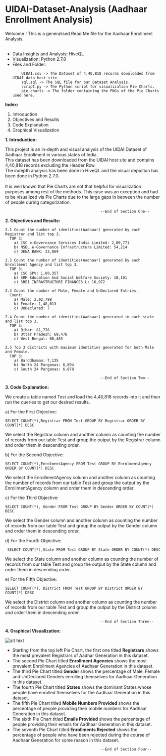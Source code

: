 # UIDAI-Dataset-Analysis (Aadhaar Enrollment Analysis)

Welcome ! This is a generalised Read Me file for the Aadhaar Enrollment Analysis.<br><br>
<ul>
	<li>Data Insights and Analysis: HiveQL</li>
	<li>Visualization: Python 2.7.0</li>
	<li>Files and Folder:</li>
	
		UIDAI.csv -> The Dataset of 4,40,818 records downloaded from UIDAI data host site.
		sql.sql -> The SQL file for our Dataset Analysis.
		script.py -> The Python script for visualization Pie Charts.
		pie_charts -> The folder containing the PNGs of the Pie Charts used here.
	
</ul>

<b>Index: </b><br>
<ol>
	<li>Introduction</li>
	<li>Objectives and Results</li>
	<li>Code Explanation</li>
	<li>Graphical Visualization</li>
</ol>

<b>1. Introduction: </b>

  This project is an in-depth and visual analysis of the UIDAI Dataset of Aadhaar Enrollment in various states of India.<br>This dataset has been downloaded from the UIDAI host site and contains 4,40,818 records excluding the Header Row.<br>The indepth analysis has been done in HiveQL and the visual depiction has been done in Python 2.7.0.<br><br> It is well known that Pie Charts are not that helpful for visualization purposes among rest of the methods. This case was an exception and had to be visualized via Pie Charts due to the large gaps in between the number of people during categorization. 

                                               --End of Section One--


<b>2. Objectives and Results: </b>

	2.1 Count the number of identities(Aadhaar) generated by each Registrar and list top 3.
	  TOP 3: 
		a) CSC e-Governance Services India Limited: 2,09,771
		b) NSDL e-Governance Infrastructure Limited: 54,214
		c) DENA BANK: 33,869

	2.2 Count the number of identities(Aadhaar) generated by each Enrollment Agency and list top 3.
	  TOP 3: 
		a) CSC SPV: 1,00,357
		b) SRM Education And Social Welfare Society: 18,101
		c) SREI INFRASTRUCTURE FINANCES L: 16,972

	2.3 Count the number of Male, Female and UnDeclared Entries.
	  Count:
		a) Male: 2,92,798
		b) Female: 1,48,013
		c) UnDeclared: 7

	2.4 Count the number of identities(Aadhaar) generated in each state and list top 3.
	  TOP 3: 
		a) Bihar: 81,776
		b) Uttar Pradesh: 69,476
		c) West Bengal: 60,485	

	2.5 Top 3 districts with maximum identities generated for both Male and Female.
	  TOP 3:
		a) Barddhaman: 7,135
		b) North 24 Parganas: 6,894
		c) South 24 Parganas: 6,078

                                               --End of Section Two--


<b>3. Code Explanation: </b>

  We create a table named Test and load the 4,40,818 records into it and then run the queries to get our desired results.

  a) For the First Objective:
		
    SELECT COUNT(*),Registrar FROM Test GROUP BY Registrar ORDER BY COUNT(*) DESC
  
We select the Registrar column and another column as counting the number of records from our table Test and group the output by the Registrar column and order them in descending order.
    
  b) For the Second Objective:
    
    SELECT COUNT(*),EnrolmentAgency FROM Test GROUP BY EnrolmentAgency ORDER BY COUNT(*) DESC
    
We select the EnrollmentAgency column and another column as counting the number of records from our table Test and group the output by the EnrollmentAgency column and order them in descending order.

  c) For the Third Objective:
  
    SELECT COUNT(*), Gender FROM Test GROUP BY Gender ORDER BY COUNT(*) DESC

We select the Gender column and another column as counting the number of records from our table Test and group the output by the Gender column and order them in descending order.

  d) For the Fourth Objective:
  
     SELECT COUNT(*),State FROM Test GROUP BY State ORDER BY COUNT(*) DESC
     
We select the State column and another column as counting the number of records from our table Test and group the output by the State column and order them in descending order.
	
  
  e) For the Fifth Objective:
  
    SELECT COUNT(*), District FROM Test GROUP BY District ORDER BY COUNT(*) DESC

We select the District column and another column as counting the number of records from our table Test and group the output by the District column and order them in descending order.    

                                               --End of Section Three--
                                               
                                              
<b>4. Graphical Visualization: </b>                                              

![alt text](https://github.com/Malayanil/UIDAI-Dataset-Analysis/blob/master/pie_charts/combined.png)
<ul>
<li>Starting from the top left Pie Chart, the first one titled <b>Registrars</b> shows the most prevalent Registrars of Aadhar Generation in this dataset.</li> 
<li>The second Pie Chart titled <b>Enrollment Agencies</b> shows the most prevalent Enrollment Agencies of Aadhaar Generation in this dataset.</li> 
<li>The third Pie Chart titled <b>Gender</b> shows the percentage of Male, Female and UnDeclared Genders enrolling themselves for Aadhaar Generation in this dataset.</li> 
<li>The fourth Pie Chart titled <b>States</b> shows the dominant States whose people have enrolled themselves for the Aadhaar Generation in this dataset.</li>
<li>The fifth Pie Chart titled <b>Mobile Numbers Provided</b> shows the percentage of people providing their mobile numbers for Aadhaar Generation in this dataset.</li>
<li>The sixth Pie Chart titled <b>Emails Provided</b> shows the percentage of people providing their emails for Aadhaar Generation in this dataset.</li>
<li>The seventh Pie Chart titled <b>Enrollments Rejected</b> shows the percentage of people who have been rejected during the course of Aadhaar Generation for some reason in this dataset.</li>
</ul>

                                               --End of Section Four--
